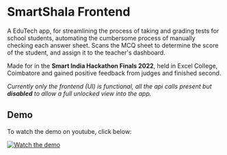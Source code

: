 # SmartShala Frontend

A EduTech app, for streamlining the process of taking and grading tests for school students, automating the cumbersome process of manually checking each answer sheet. Scans the MCQ sheet to determine the score of the student, and assign it to the teacher's dashboard.

Made for in the __Smart India Hackathon Finals 2022__, held in Excel College, Coimbatore and gained positive feedback from judges and finished second.

_Currently only the frontend (UI) is functional, all the api calls present but **disabled** to allow a full unlocked view into the app._

## Demo

To watch the demo on youtube, click below:

[![Watch the demo](https://unsplash.com/photos/J82GxqnwKSs/download?w=640)](https://youtu.be/0cB1Lrw7DwQ)

